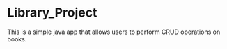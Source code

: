 # Library_Project

This is a simple java app that allows users to perform CRUD operations on books.
